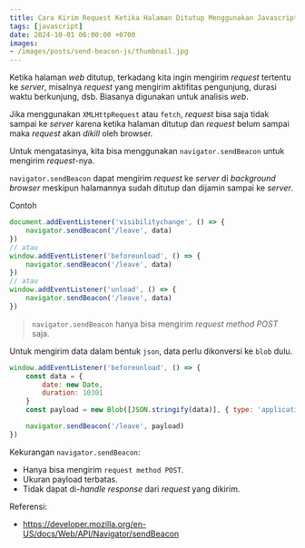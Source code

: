 ```yaml
---
title: Cara Kirim Request Ketika Halaman Ditutup Menggunakan Javascript
tags: [javascript]
date: 2024-10-01 06:00:00 +0700
images:
- /images/posts/send-beacon-js/thumbnail.jpg
---
```


Ketika halaman *web* ditutup, terkadang kita ingin mengirim *request* tertentu ke *server*, misalnya *request* yang mengirim aktifitas pengunjung, durasi waktu berkunjung, dsb. Biasanya digunakan untuk analisis *web*.

<!--more-->

Jika menggunakan `XMLHttpRequest` atau `fetch`, *request* bisa saja tidak sampai ke *server* karena ketika halaman ditutup dan *request* belum sampai maka *request* akan *dikill* oleh browser.

Untuk mengatasinya, kita bisa menggunakan `navigator.sendBeacon` untuk mengirim *request*-nya.

`navigator.sendBeacon` dapat mengirim *request* ke *server* di *background browser* meskipun halamannya sudah ditutup dan dijamin sampai ke *server*.

Contoh

```js
document.addEventListener('visibilitychange', () => {
    navigator.sendBeacon('/leave', data)
})
// atau
window.addEventListener('beforeunload', () => {
    navigator.sendBeacon('/leave', data)
})
// atau
window.addEventListener('unload', () => {
    navigator.sendBeacon('/leave', data)
})
```

> `navigator.sendBeacon` hanya bisa mengirim *request method POST* saja.

Untuk mengirim data dalam bentuk `json`, data perlu dikonversi ke `blob` dulu.

```js
window.addEventListener('beforeunload', () => {
    const data = {
        date: new Date,
        duration: 10301
    }
    const payload = new Blob([JSON.stringify(data)], { type: 'application/json' })

    navigator.sendBeacon('/leave', payload)
})
```

Kekurangan `navigator.sendBeacon`:

- Hanya bisa mengirim `request method POST`.
- Ukuran payload terbatas.
- Tidak dapat di-*handle* *response* dari *request* yang dikirim.

Referensi:

- https://developer.mozilla.org/en-US/docs/Web/API/Navigator/sendBeacon